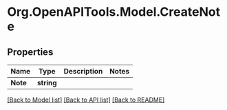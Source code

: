 # Org.OpenAPITools.Model.CreateNote
## Properties

Name | Type | Description | Notes
------------ | ------------- | ------------- | -------------
**Note** | **string** |  | 

[[Back to Model list]](../README.md#documentation-for-models) [[Back to API list]](../README.md#documentation-for-api-endpoints) [[Back to README]](../README.md)


